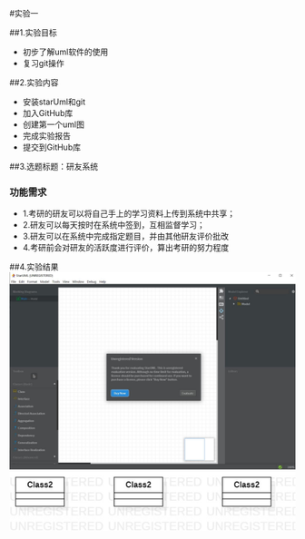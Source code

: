 #实验一

##1.实验目标
- 初步了解uml软件的使用
- 复习git操作

##2.实验内容
- 安装starUml和git
- 加入GitHub库
- 创建第一个uml图
- 完成实验报告
- 提交到GitHub库

##3.选题标题：研友系统
### 功能需求
- 1.考研的研友可以将自己手上的学习资料上传到系统中共享；
- 2.研友可以每天按时在系统中签到，互相监督学习；
- 3.研友可以在系统中完成指定题目，并由其他研友评价批改
- 4.考研前会对研友的活跃度进行评价，算出考研的努力程度

##4.实验结果
![starUml安装完成截图](./installed.jpg)
![第一张UML图](./model01.jpg)

